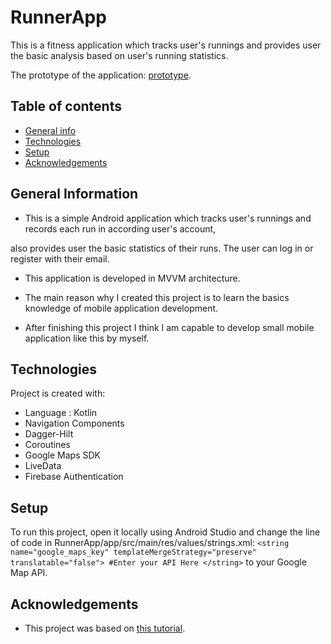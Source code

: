 # RunnerApp
This is a fitness application which tracks user's runnings and provides user the basic analysis based on user's running statistics. 

The prototype of the application: [prototype](https://www.figma.com/file/TGVCxJEDsxNhZyKgyi9JeB/Untitled?node-id=0%3A1).



## Table of contents
* [General info](#general-info)
* [Technologies](#technologies)
* [Setup](#setup)
* [Acknowledgements](#acknowledgements)

## General Information
- This is a simple Android application which tracks user's runnings and records each run in according user's account, 

also provides user the basic statistics of their runs. The user can log in or register with their email.

- This application is developed in MVVM architecture.

- The main reason why I created this project is to learn the basics knowledge of mobile application development.

- After finishing this project I think I am capable to develop small mobile application like this by myself.
	
## Technologies
Project is created with:
* Language : Kotlin
* Navigation Components
* Dagger-Hilt
* Coroutines
* Google Maps SDK
* LiveData 
* Firebase Authentication

	
## Setup
To run this project, open it locally using Android Studio and change the line of code in RunnerApp/app/src/main/res/values/strings.xml: `<string name="google_maps_key" templateMergeStrategy="preserve" translatable="false"> #Enter your API Here </string>` to your Google Map API.


## Acknowledgements
- This project was based on [this tutorial](https://www.youtube.com/watch?v=XqkFTG10sRk&list=PLQkwcJG4YTCQ6emtoqSZS2FVwZR9FT3BV&index=1).


